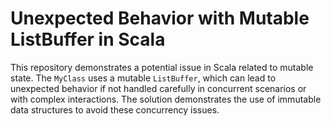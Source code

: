 # Unexpected Behavior with Mutable ListBuffer in Scala

This repository demonstrates a potential issue in Scala related to mutable state. The `MyClass` uses a mutable `ListBuffer`, which can lead to unexpected behavior if not handled carefully in concurrent scenarios or with complex interactions. The solution demonstrates the use of immutable data structures to avoid these concurrency issues.